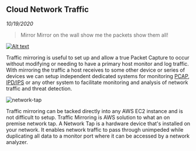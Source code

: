 Cloud Network Traffic
-----------
_10/19/2020_

> Mirror Mirror on the wall show me the packets show them all!

[![Alt text](https://image.slidesharecdn.com/network-visibility-into-the-tr-1d3bf906-77ea-4729-af3e-3281dad31420-759595489-190711215601/95/network-visibility-into-the-traffic-traversing-your-aws-infrastructure-svc213-new-york-aws-summit-37-638.jpg?cb=1562882196)](https://www.youtube.com/watch?v=ZYr8Uc3PJJQ)

Traffic mirroring is useful to set up and allow a true Packet Capture to occur without modifying or needing to have a primary host monitor and log traffic. With mirroring the traffic a host receives to some other device or series of devices we can setup independent dedicated systems for monitoring [PCAP](../10.md), [IPD/IPS](../11.md) or any other system to facilitate monitoring and analysis of network traffic and threat detection. 

![network-tap](https://lh5.googleusercontent.com/A6LK6vqb9Q-Au9SCNn8u6_3_QS18A7CFFS-Nizk06-Jj8c4gaXRRurIYGKTJaAB9d6xDjB5UJKx8uHTqb4kC5GX8kLsUaJOmOR8MTkqA2_-gl7_jkyU2IvBT1TknV9t6V2vAVuh2)

Traffic mirroring can be tacked directly into any AWS EC2 instance and is not difficult to setup. Traffic Mirroring is AWS solution to what an on premise network tap. A Network Tap is a hardware device that's installed on your network. It enables network traffic to pass through unimpeded while duplicating all data to a monitor port where it can be accessed by a network analyzer.
